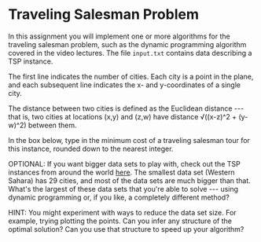 # Traveling Salesman Problem

In this assignment you will implement one or more algorithms for the traveling salesman problem, such as the dynamic programming algorithm covered in the video lectures. The file `input.txt` contains data describing a TSP instance.

The first line indicates the number of cities. Each city is a point in the plane, and each subsequent line indicates the x- and y-coordinates of a single city.

The distance between two cities is defined as the Euclidean distance --- that is, two cities at locations (x,y) and (z,w) have distance √((x-z)^2 + (y-w)^2) between them.

In the box below, type in the minimum cost of a traveling salesman tour for this instance, rounded down to the nearest integer.

OPTIONAL: If you want bigger data sets to play with, check out the TSP instances from around the world [here](http://www.tsp.gatech.edu/world/countries.html). The smallest data set (Western Sahara) has 29 cities, and most of the data sets are much bigger than that. What's the largest of these data sets that you're able to solve --- using dynamic programming or, if you like, a completely different method?

HINT: You might experiment with ways to reduce the data set size. For example, trying plotting the points. Can you infer any structure of the optimal solution? Can you use that structure to speed up your algorithm?
